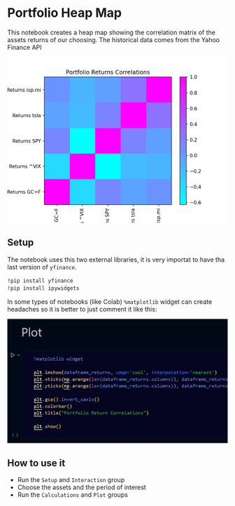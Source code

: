 # Portfolio Heap Map

This notebook creates a heap map showing the correlation matrix of the assets returns of our choosing. The historical data comes from the Yahoo Finance API

![1706789572329](image/README/1706789572329.png)

## Setup

The notebook uses this two external libraries, it is very importat to have tha last version of `yfinance`.

```bash
!pip install yfinance
!pip install ipywidgets
```

In some types of notebooks (like Colab) `%matplotlib` widget can create headaches so it is better to just comment it like this:

![1706788828177](image/README/1706788828177.png)

## How to use it

+ Run the `Setup` and `Interaction` group
+ Choose the assets and the period of interest
+ Run the `Calculations` and `Plot` groups
